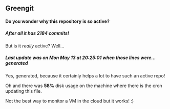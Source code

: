 ## Greengit

#### Do you wonder why this repository is so active?

##### After all it has 2184 commits!

But is it *really* active? Well...

##### Last update was on Mon May 13 at 20:25:01 when those lines were... generated

Yes, generated, because it certainly helps a lot to have such an active repo!

Oh and there was **58%** disk usage on the machine
where there is the cron updating this file.

Not the best way to monitor a VM in the cloud but it works! :)
